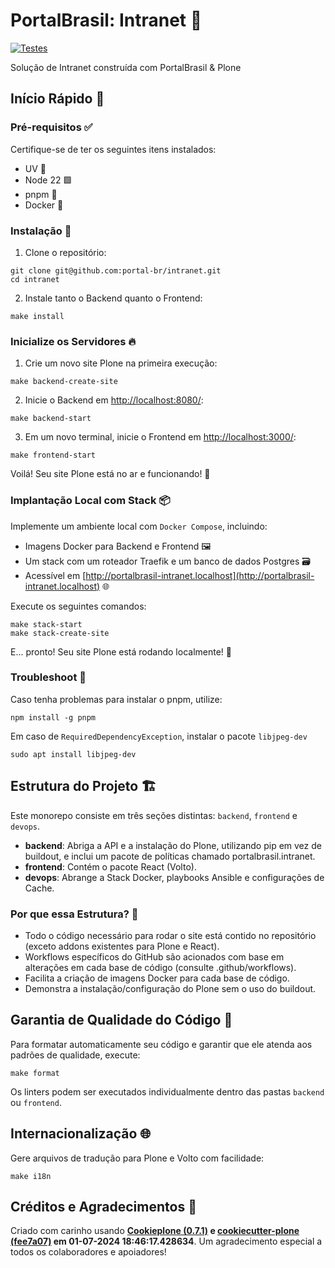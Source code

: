 # PortalBrasil: Intranet 🚀

[![Testes](https://github.com/portal-br/intranet/actions/workflows/main.yml/badge.svg)](https://github.com/portal-br/intranet/actions/workflows/main.yml)

Solução de Intranet construída com PortalBrasil & Plone

## Início Rápido 🏁

### Pré-requisitos ✅

Certifique-se de ter os seguintes itens instalados:

- UV 🐍
- Node 22 🟩
- pnpm 🧶
- Docker 🐳

### Instalação 🔧

1. Clone o repositório:

```shell
git clone git@github.com:portal-br/intranet.git
cd intranet
```

2. Instale tanto o Backend quanto o Frontend:

```shell
make install
```

### Inicialize os Servidores 🔥

1. Crie um novo site Plone na primeira execução:

```shell
make backend-create-site
```

2. Inicie o Backend em [http://localhost:8080/](http://localhost:8080/):

```shell
make backend-start
```

3. Em um novo terminal, inicie o Frontend em [http://localhost:3000/](http://localhost:3000/):

```shell
make frontend-start
```

Voilá! Seu site Plone está no ar e funcionando! 🎉

### Implantação Local com Stack 📦

Implemente um ambiente local com `Docker Compose`, incluindo:

- Imagens Docker para Backend e Frontend 🖼️
- Um stack com um roteador Traefik e um banco de dados Postgres 🗃️
- Acessível em [http://portalbrasil-intranet.localhost](http://portalbrasil-intranet.localhost) 🌐

Execute os seguintes comandos:

```shell
make stack-start
make stack-create-site
```

E... pronto! Seu site Plone está rodando localmente! 🚀

### Troubleshoot 🔧

Caso tenha problemas para instalar o pnpm, utilize:

```npm install -g pnpm```

Em caso de `RequiredDependencyException`, instalar o pacote `libjpeg-dev`

```sudo apt install libjpeg-dev```

## Estrutura do Projeto 🏗️

Este monorepo consiste em três seções distintas: `backend`, `frontend` e `devops`.

- **backend**: Abriga a API e a instalação do Plone, utilizando pip em vez de buildout, e inclui um pacote de políticas chamado portalbrasil.intranet.
- **frontend**: Contém o pacote React (Volto).
- **devops**: Abrange a Stack Docker, playbooks Ansible e configurações de Cache.

### Por que essa Estrutura? 🤔

- Todo o código necessário para rodar o site está contido no repositório (exceto addons existentes para Plone e React).
- Workflows específicos do GitHub são acionados com base em alterações em cada base de código (consulte .github/workflows).
- Facilita a criação de imagens Docker para cada base de código.
- Demonstra a instalação/configuração do Plone sem o uso do buildout.

## Garantia de Qualidade do Código 🧐

Para formatar automaticamente seu código e garantir que ele atenda aos padrões de qualidade, execute:

```shell
make format
```

Os linters podem ser executados individualmente dentro das pastas `backend` ou `frontend`.

## Internacionalização 🌐

Gere arquivos de tradução para Plone e Volto com facilidade:

```shell
make i18n
```

## Créditos e Agradecimentos 🙏

Criado com carinho usando **[Cookieplone (0.7.1)](https://github.com/plone/cookieplone) e [cookiecutter-plone (fee7a07)](https://github.com/plone/cookiecutter-plone/commit/fee7a0706481b17193a86f06cc674017580e0441) em 01-07-2024 18:46:17.428634**. Um agradecimento especial a todos os colaboradores e apoiadores!
